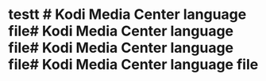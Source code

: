 # testt # Kodi Media Center language file# Kodi Media Center language file# Kodi Media Center language file# Kodi Media Center language file
